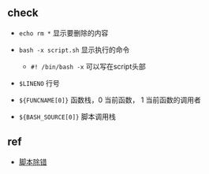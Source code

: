 
## check
+ `echo rm *` 显示要删除的内容

+ `bash -x script.sh` 显示执行的命令
    + `#! /bin/bash -x` 可以写在script头部

+ `$LINENO` 行号

+ `${FUNCNAME[0]}` 函数栈，0 当前函数， 1 当前函数的调用者

+ `${BASH_SOURCE[0]}` 脚本调用栈

## ref

+ [脚本除错](https://wangdoc.com/bash/debug.html)